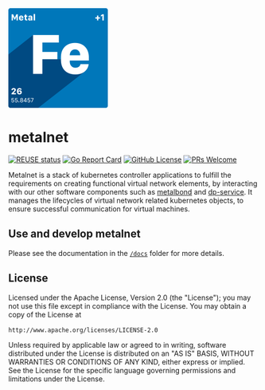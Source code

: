 <img src="https://github.com/ironcore-dev/ironcore/blob/main/docs/assets/logo.svg" alt="IronCore Logo" width="200" />

# metalnet

[![REUSE status](https://api.reuse.software/badge/github.com/ironcore-dev/metalnet)](https://api.reuse.software/info/github.com/ironcore-dev/metalnet)
[![Go Report Card](https://goreportcard.com/badge/github.com/ironcore-dev/metalnet)](https://goreportcard.com/report/github.com/ironcore-dev/metalnet)
[![GitHub License](https://img.shields.io/static/v1?label=License&message=Apache-2.0&color=blue)](LICENSE)
[![PRs Welcome](https://img.shields.io/badge/PRs-welcome-brightgreen.svg)](https://makeapullrequest.com)

Metalnet is a stack of kubernetes controller applications to fulfill the requirements on creating functional virtual network elements, by interacting with our other software components such as [metalbond](https://github.com/ironcore-dev/metalbond) and [dp-service](https://github.com/ironcore-dev/dpservice). It manages the lifecycles of virtual network related kubernetes objects, to ensure successful communication for virtual machines.

## Use and develop metalnet
Please see the documentation in the [`/docs`](./docs) folder for more details.

## License
Licensed under the Apache License, Version 2.0 (the "License");
you may not use this file except in compliance with the License.
You may obtain a copy of the License at

    http://www.apache.org/licenses/LICENSE-2.0

Unless required by applicable law or agreed to in writing, software
distributed under the License is distributed on an "AS IS" BASIS,
WITHOUT WARRANTIES OR CONDITIONS OF ANY KIND, either express or implied.
See the License for the specific language governing permissions and
limitations under the License.
